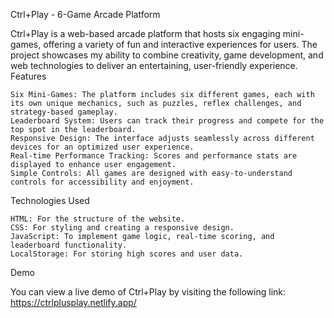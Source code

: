 Ctrl+Play - 6-Game Arcade Platform

Ctrl+Play is a web-based arcade platform that hosts six engaging mini-games, offering a variety of fun and interactive experiences for users. The project showcases my ability to combine creativity, game development, and web technologies to deliver an entertaining, user-friendly experience.
Features

    Six Mini-Games: The platform includes six different games, each with its own unique mechanics, such as puzzles, reflex challenges, and strategy-based gameplay.
    Leaderboard System: Users can track their progress and compete for the top spot in the leaderboard.
    Responsive Design: The interface adjusts seamlessly across different devices for an optimized user experience.
    Real-time Performance Tracking: Scores and performance stats are displayed to enhance user engagement.
    Simple Controls: All games are designed with easy-to-understand controls for accessibility and enjoyment.

Technologies Used

    HTML: For the structure of the website.
    CSS: For styling and creating a responsive design.
    JavaScript: To implement game logic, real-time scoring, and leaderboard functionality.
    LocalStorage: For storing high scores and user data.

Demo

You can view a live demo of Ctrl+Play by visiting the following link:
https://ctrlplusplay.netlify.app/ 
